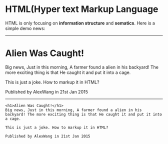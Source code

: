 # HTML(Hyper text Markup Language
HTML is only focusing on **information structure** and **sematics**. Here is a simple demo news:


*************
<h1>Alien Was Caught!</h1>
Big news, Just in this morning, A farmer found a alien in his backyard! The more exciting thing is that He caught it and put it into a cage.

This is just a joke. How to markup it in HTML?

Published by AlexWang in 21st Jan 2015
*************


```
<h1>Alien Was Caught!</h1>
Big news, Just in this morning, A farmer found a alien in his backyard! The more exciting thing is that He caught it and put it into a cage.

This is just a joke. How to markup it in HTML?

Published by AlexWang in 21st Jan 2015
```
